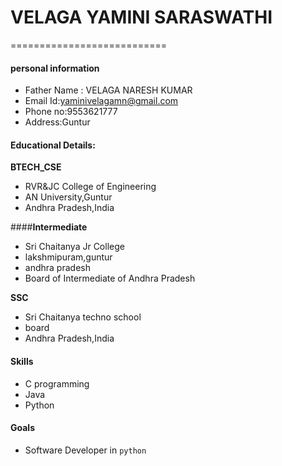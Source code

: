 # VELAGA YAMINI SARASWATHI
===========================
#### personal information
 - Father Name : VELAGA NARESH KUMAR
 - Email Id:yaminivelagamn@gmail.com
 - Phone no:9553621777
 - Address:Guntur

#### Educational Details:
 **BTECH_CSE**
 - RVR&JC College of Engineering
 - AN University,Guntur
 - Andhra Pradesh,India
 
 ####**Intermediate**
 - Sri Chaitanya Jr College
 - lakshmipuram,guntur
 - andhra pradesh
 - Board of Intermediate of Andhra Pradesh
 
 **SSC**
 - Sri Chaitanya techno school
 - board
 - Andhra Pradesh,India
 
 #### Skills
 - C programming
 - Java
 - Python
 
 #### Goals
 - Software Developer in `python`
 
